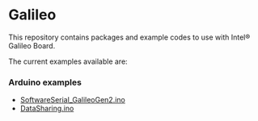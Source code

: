 # Galileo

This repository contains packages and example codes to use with Intel® Galileo Board.

The current examples available are:

### Arduino examples

* [SoftwareSerial_GalileoGen2.ino](./Arduino-Examples/SoftwareSerial/SoftwareSerial_GalileoGen2.ino)
* [DataSharing.ino](./Arduino-Examples/DataSharing.ino)
